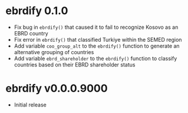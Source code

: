 # ebrdify 0.1.0

* Fix bug in `ebrdify()` that caused it to fail to recognize Kosovo as an EBRD country
* Fix error in `ebrdify()` that classified Turkiye within the SEMED region
* Add variable `coo_group_alt` to the `ebrdify()` function to generate an alternative grouping of countries
* Add variable `ebrd_shareholder` to the `ebrdify()` function to classify countries based on their EBRD shareholder status
  
# ebrdify v0.0.0.9000 

* Initial release
